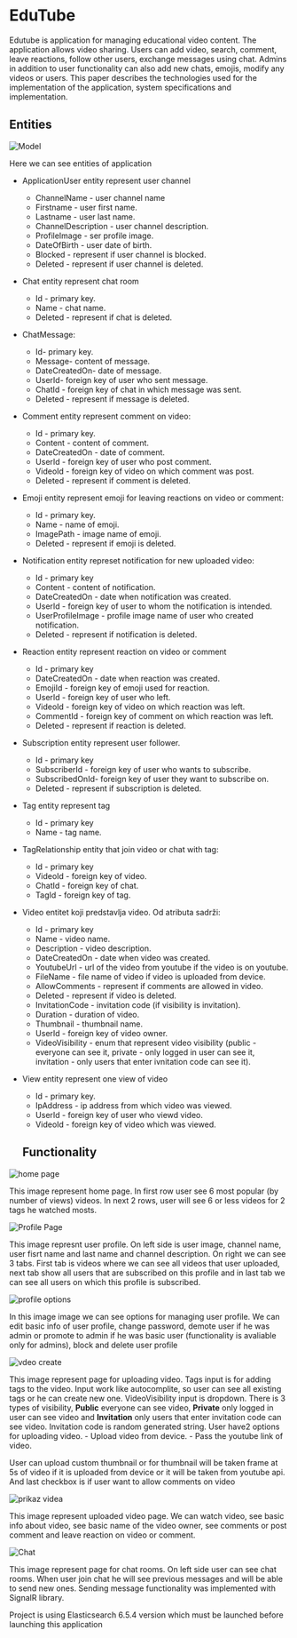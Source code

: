 # EduTube

Edutube is application  for managing educational video content. The application allows video sharing. Users can add video, search,
comment, leave reactions, follow other users, exchange messages using chat. Admins in addition to user functionality can also add new chats, emojis,
modify any videos or users. This paper describes the technologies used for the implementation of the application, system specifications and
implementation. 

## Entities

![Model](https://github.com/BulatL/EduTube/blob/master/Images/Model.png "Model")

Here we can see entities of application

- ApplicationUser entity represent user channel
  - ChannelName - user channel name
  - Firstname - user first name.
  - Lastname - user last name.
  - ChannelDescription - user channel description.
  - ProfileImage - ser profile image.
  - DateOfBirth - user date of birth.
  - Blocked - represent if user channel is blocked.
  - Deleted - represent if user channel is deleted.
  
- Chat entity represent chat room
  - Id - primary key.
  - Name - chat name.
  - Deleted - represent if chat is deleted.
  
- ChatMessage:
  - Id- primary key.
  - Message- content of message.
  - DateCreatedOn- date of message.
  - UserId- foreign key of user who sent message.
  - ChatId - foreign key of chat in which message was sent.
  - Deleted - represent if message is deleted.
  
- Comment entity represent comment on video:
  - Id - primary key.
  - Content - content of comment.
  - DateCreatedOn - date of comment.
  - UserId - foreign key of user who post comment.
  - VideoId - foreign key of video on which comment was post.
  - Deleted - represent if comment is deleted.
  
- Emoji entity represent emoji for leaving reactions on video or comment:
  - Id - primary key.
  - Name - name of emoji.
  - ImagePath - image name of emoji.
  - Deleted - represent if emoji is deleted.
  
- Notification entity represet notification for new uploaded video:
  - Id - primary key
  - Content - content of notification.
  - DateCreatedOn - date when notification was created.
  - UserId -  foreign key of user to whom the notification is intended.
  - UserProfileImage - profile image name of user who created notification.
  - Deleted - represent if notification is deleted.
  
- Reaction entity represent reaction on video or comment
  - Id - primary key
  - DateCreatedOn - date when reaction was created.
  - EmojiId - foreign key of emoji used for reaction.
  - UserId - foreign key of user who left.
  - VideoId - foreign key of video on which reaction was left.
  - CommentId - foreign key of comment on which reaction was left.
  - Deleted - represent if reaction is deleted.
  
- Subscription entity represent user follower.
  - Id - primary key
  - SubscriberId - foreign key of user who wants to subscribe.
  - SubscribedOnId- foreign key of user they want to subscribe on.
  - Deleted - represent if subscription is deleted.
  
- Tag entity represent tag
  - Id - primary key
  - Name - tag name.
  
- TagRelationship entity that join video or chat with tag:
  - Id - primary key
  - VideoId - foreign key of video.
  - ChatId - foreign key of chat.
  - TagId - foreign key of tag.
  
- Video entitet koji predstavlja video. Od atributa sadrži:
  - Id - primary key
  - Name - video name.
  - Description - video description.
  - DateCreatedOn - date when video was created.
  - YoutubeUrl - url of the video from youtube if the video is on youtube.
  - FileName - file name of video if video is uploaded from device.
  - AllowComments - represent if comments are allowed in video.
  - Deleted - represent if video is deleted.
  - InvitationCode - invitation code (if visibility is invitation).
  - Duration - duration of video.
  - Thumbnail - thumbnail name.
  - UserId - foreign key of video owner.
  - VideoVisibility - enum that represent video visibility (public - everyone can see it, private - only logged in user can see it, invitation - only users that enter ivnitation code can see it).
  
- View entity represent one view of video
  - Id - primary key.
  - IpAddress - ip address from which video was viewed.
  - UserId - foreign key of user who viewd video.
  - VideoId - foreign key of video which was viewed.
  
  
  ## Functionality
  
![home page](https://github.com/BulatL/EduTube/blob/master/Images/HomePage.png "home page")
  
  This image represent home page. In first row user see 6 most popular (by number of views) videos. In next 2 rows, user will see 6 or less videos for 2 tags he watched mosts.
  
  
![Profile Page](https://github.com/BulatL/EduTube/blob/master/Images/ProfilePage.png "Profile Page")

  This image represnt user profile. On left side is user image,  channel name, user fisrt name and last name and channel description.
  On right we can see 3 tabs. First tab is videos where we can see all videos that user uploaded, next tab show all users that are subscribed on this profile and in last tab we can see all users on which this profile is subscribed.
  
  
![profile options](https://github.com/BulatL/EduTube/blob/master/Images/profile%20options.png "profile options")
  
  In this image image we can see options for managing user profile. We can edit basic info of user profile, change password, demote user if he was admin or promote to admin if he was basic user (functionality is avaliable only for admins), block and delete user profile 
  
  
  
![vdeo create](https://github.com/BulatL/EduTube/blob/master/Images/CreateVideo2.png "video create")

  This image represent page for uploading video. Tags input is for adding tags to the video. Input work like autocomplite, so user can see all existing tags or he can create new one. 
  VideoVisibility input is dropdown. There is 3 types of visibility, **Public** everyone can see video, **Private** only logged in user can see video and **Invitation** only users that enter invitation code can see video.
  Invitation code is random generated string.
  User have2 options for uploading video. 
    - Upload video from device.
    - Pass the youtube link of video.
    
  User can upload custom thumbnail or for thumbnail will be taken frame at 5s of video if it is uploaded from device or it will be taken from youtube api.
  And last checkbox is if user want to allow comments on video
  
  
![prikaz videa](https://github.com/BulatL/EduTube/blob/master/Images/Prikaz%20Videa.png "prikaz videa")

  This image represent uploaded video page. We can watch video, see basic info about video, see basic name of the video owner, see comments or post comment and leave reaction on video or comment.
  
  
  
![Chat](https://github.com/BulatL/EduTube/blob/master/Images/Chat.png "Chat")

  This image represent page for chat rooms. On left side user can see chat rooms. When user join chat he will see previous messages and will be able to send new ones.
  Sending  message functionality was implemented with SignalR library.
  
  
Project is using Elasticsearch 6.5.4 version which must be launched before launching this application
